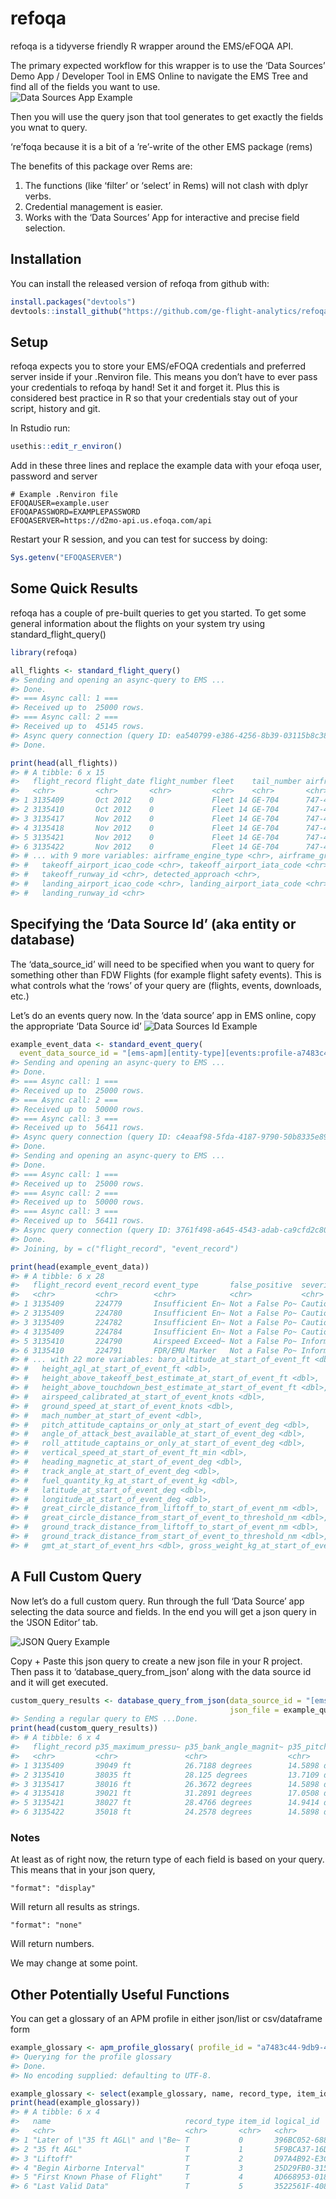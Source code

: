 
<!-- README.md is generated from README.Rmd. Please edit that file -->

# refoqa

<!-- badges: start -->
<!-- badges: end -->

refoqa is a tidyverse friendly R wrapper around the EMS/eFOQA API.

The primary expected workflow for this wrapper is to use the ‘Data
Sources’ Demo App / Developer Tool in EMS Online to navigate the EMS
Tree and find all of the fields you want to use.  
![Data Sources App Example](images/data_source_picker_example.PNG)

Then you will use the query json that tool generates to get exactly the
fields you wnat to query.

‘re’foqa because it is a bit of a ’re’-write of the other EMS package
(rems)

The benefits of this package over Rems are:  
1. The functions (like ‘filter’ or ‘select’ in Rems) will not clash with
dplyr verbs.  
2. Credential management is easier.  
3. Works with the ‘Data Sources’ App for interactive and precise field
selection.

## Installation

You can install the released version of refoqa from github with:

``` r
install.packages("devtools")
devtools::install_github("https://github.com/ge-flight-analytics/refoqa.git")
```

## Setup

refoqa expects you to store your EMS/eFOQA credentials and preferred
server inside if your .Renviron file. This means you don’t have to ever
pass your credentials to refoqa by hand! Set it and forget it. Plus this
is considered best practice in R so that your credentials stay out of
your script, history and git.

In Rstudio run:

``` r
usethis::edit_r_environ()
```

Add in these three lines and replace the example data with your efoqa
user, password and server

    # Example .Renviron file
    EFOQAUSER=example.user
    EFOQAPASSWORD=EXAMPLEPASSWORD
    EFOQASERVER=https://d2mo-api.us.efoqa.com/api

Restart your R session, and you can test for success by doing:

``` r
Sys.getenv("EFOQASERVER")
```

## Some Quick Results

refoqa has a couple of pre-built queries to get you started. To get some
general information about the flights on your system try using
standard\_flight\_query()

``` r
library(refoqa)

all_flights <- standard_flight_query()
#> Sending and opening an async-query to EMS ...
#> Done.
#> === Async call: 1 === 
#> Received up to  25000 rows.
#> === Async call: 2 === 
#> Received up to  45145 rows.
#> Async query connection (query ID: ea540799-e386-4256-8b39-03115b8c38ab) deleted.
#> Done.

print(head(all_flights))
#> # A tibble: 6 x 15
#>   flight_record flight_date flight_number fleet    tail_number airframe
#>   <chr>         <chr>       <chr>         <chr>    <chr>       <chr>   
#> 1 3135409       Oct 2012    0             Fleet 14 GE-704      747-400 
#> 2 3135410       Oct 2012    0             Fleet 14 GE-704      747-400 
#> 3 3135417       Nov 2012    0             Fleet 14 GE-704      747-400 
#> 4 3135418       Nov 2012    0             Fleet 14 GE-704      747-400 
#> 5 3135421       Nov 2012    0             Fleet 14 GE-704      747-400 
#> 6 3135422       Nov 2012    0             Fleet 14 GE-704      747-400 
#> # ... with 9 more variables: airframe_engine_type <chr>, airframe_group <chr>,
#> #   takeoff_airport_icao_code <chr>, takeoff_airport_iata_code <chr>,
#> #   takeoff_runway_id <chr>, detected_approach <chr>,
#> #   landing_airport_icao_code <chr>, landing_airport_iata_code <chr>,
#> #   landing_runway_id <chr>
```

## Specifying the ‘Data Source Id’ (aka entity or database)

The ‘data\_source\_id’ will need to be specified when you want to query
for something other than FDW Flights (for example flight safety events).
This is what controls what the ‘rows’ of your query are (flights,
events, downloads, etc.)

Let’s do an events query now. In the ‘data source’ app in EMS online,
copy the appropriate ‘Data Source id’ ![Data Sources Id
Example](images/data_source_id_events_example.PNG)

``` r
example_event_data <- standard_event_query(
  event_data_source_id = "[ems-apm][entity-type][events:profile-a7483c449db94a449eb5f67681ee52b0]")
#> Sending and opening an async-query to EMS ...
#> Done.
#> === Async call: 1 === 
#> Received up to  25000 rows.
#> === Async call: 2 === 
#> Received up to  50000 rows.
#> === Async call: 3 === 
#> Received up to  56411 rows.
#> Async query connection (query ID: c4eaaf98-5fda-4187-9790-50b8335e8904) deleted.
#> Done.
#> Sending and opening an async-query to EMS ...
#> Done.
#> === Async call: 1 === 
#> Received up to  25000 rows.
#> === Async call: 2 === 
#> Received up to  50000 rows.
#> === Async call: 3 === 
#> Received up to  56411 rows.
#> Async query connection (query ID: 3761f498-a645-4543-adab-ca9cfd2c80b8) deleted.
#> Done.
#> Joining, by = c("flight_record", "event_record")

print(head(example_event_data))
#> # A tibble: 6 x 28
#>   flight_record event_record event_type       false_positive  severity  status  
#>   <chr>         <chr>        <chr>            <chr>           <chr>     <chr>   
#> 1 3135409       224779       Insufficient En~ Not a False Po~ Caution   FOQA: C~
#> 2 3135409       224780       Insufficient En~ Not a False Po~ Caution   FOQA: C~
#> 3 3135409       224782       Insufficient En~ Not a False Po~ Caution   Unknown 
#> 4 3135409       224784       Insufficient En~ Not a False Po~ Caution   Unknown 
#> 5 3135410       224790       Airspeed Exceed~ Not a False Po~ Informat~ Enginee~
#> 6 3135410       224791       FDR/EMU Marker   Not a False Po~ Informat~ FOQA: C~
#> # ... with 22 more variables: baro_altitude_at_start_of_event_ft <dbl>,
#> #   height_agl_at_start_of_event_ft <dbl>,
#> #   height_above_takeoff_best_estimate_at_start_of_event_ft <dbl>,
#> #   height_above_touchdown_best_estimate_at_start_of_event_ft <dbl>,
#> #   airspeed_calibrated_at_start_of_event_knots <dbl>,
#> #   ground_speed_at_start_of_event_knots <dbl>,
#> #   mach_number_at_start_of_event <dbl>,
#> #   pitch_attitude_captains_or_only_at_start_of_event_deg <dbl>,
#> #   angle_of_attack_best_available_at_start_of_event_deg <dbl>,
#> #   roll_attitude_captains_or_only_at_start_of_event_deg <dbl>,
#> #   vertical_speed_at_start_of_event_ft_min <dbl>,
#> #   heading_magnetic_at_start_of_event_deg <dbl>,
#> #   track_angle_at_start_of_event_deg <dbl>,
#> #   fuel_quantity_kg_at_start_of_event_kg <dbl>,
#> #   latitude_at_start_of_event_deg <dbl>,
#> #   longitude_at_start_of_event_deg <dbl>,
#> #   great_circle_distance_from_liftoff_to_start_of_event_nm <dbl>,
#> #   great_circle_distance_from_start_of_event_to_threshold_nm <dbl>,
#> #   ground_track_distance_from_liftoff_to_start_of_event_nm <dbl>,
#> #   ground_track_distance_from_start_of_event_to_threshold_nm <dbl>,
#> #   gmt_at_start_of_event_hrs <dbl>, gross_weight_kg_at_start_of_event_kg <dbl>
```

## A Full Custom Query

Now let’s do a full custom query. Run through the full ‘Data Source’ app
selecting the data source and fields. In the end you will get a json
query in the ‘JSON Editor’ tab.

![JSON Query Example](images/example_json_query.PNG)

Copy + Paste this json query to create a new json file in your R
project. Then pass it to ‘database\_query\_from\_json’ along with the
data source id and it will get executed.

``` r
custom_query_results <- database_query_from_json(data_source_id = "[ems-core][entity-type][foqa-flights]",
                                                 json_file = example_query_file)
#> Sending a regular query to EMS ...Done.
print(head(custom_query_results))
#> # A tibble: 6 x 4
#>   flight_record p35_maximum_pressu~ p35_bank_angle_magnit~ p35_pitch_attitude_m~
#>   <chr>         <chr>               <chr>                  <chr>                
#> 1 3135409       39049 ft            26.7188 degrees        14.5898 degrees      
#> 2 3135410       38035 ft            28.125 degrees         13.7109 degrees      
#> 3 3135417       38016 ft            26.3672 degrees        14.5898 degrees      
#> 4 3135418       39021 ft            31.2891 degrees        17.0508 degrees      
#> 5 3135421       38027 ft            28.4766 degrees        14.9414 degrees      
#> 6 3135422       35018 ft            24.2578 degrees        14.5898 degrees
```

### Notes

At least as of right now, the return type of each field is based on your
query. This means that in your json query,

    "format": "display" 

Will return all results as strings.

    "format": "none" 

Will return numbers.

We may change at some point.

## Other Potentially Useful Functions

You can get a glossary of an APM profile in either json/list or
csv/dataframe form

``` r
example_glossary <- apm_profile_glossary( profile_id = "a7483c44-9db9-4a44-9eb5-f67681ee52b0", glossary_format = "csv" )
#> Querying for the profile glossary
#> Done.
#> No encoding supplied: defaulting to UTF-8.

example_glossary <- select(example_glossary, name, record_type, item_id, logical_id)
print(head(example_glossary))
#> # A tibble: 6 x 4
#>   name                              record_type item_id logical_id              
#>   <chr>                             <chr>       <chr>   <chr>                   
#> 1 "Later of \"35 ft AGL\" and \"Be~ T           0       396BC052-6882-4BF7-8703~
#> 2 "35 ft AGL"                       T           1       5F9BCA37-16D9-4C6E-A1FD~
#> 3 "Liftoff"                         T           2       D97A4B92-E3CE-46B2-817F~
#> 4 "Begin Airborne Interval"         T           3       25D29FB0-3150-472B-98B6~
#> 5 "First Known Phase of Flight"     T           4       AD668953-0184-49F9-8A10~
#> 6 "Last Valid Data"                 T           5       3522561F-4087-4585-8627~
```
